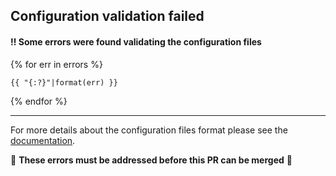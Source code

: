 ## Configuration validation failed

#### ‼️ Some errors were found validating the configuration files

{% for err in errors %}
```
{{ "{:?}"|format(err) }}
```
{% endfor %}

***

For more details about the configuration files format please see the [documentation](https://github.com/cncf/clowarden).

🔺 **These errors must be addressed before this PR can be merged** 🔺
